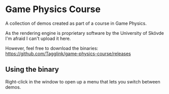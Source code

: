 # Game Physics Course
A collection of demos created as part of a course in Game Physics. 

As the rendering engine is proprietary software by the University of Skövde I'm afraid I can't upload it here.

However, feel free to download the binaries: https://github.com/Tagglink/game-physics-course/releases

## Using the binary
Right-click in the window to open up a menu that lets you switch between demos.

